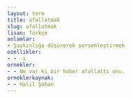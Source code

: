 ```yaml
---
layout: term
title: afallatmak
slug: afallatmak
lisan: Türkçe
anlamlar:
- Şaşkınlığa düşürerek sersemleştirmek
ozellikler:
- - -i
ornekler:
- - Ne var ki bir haber afallattı onu.
orneklerkaynak:
- - Halil Şahan
---
```

